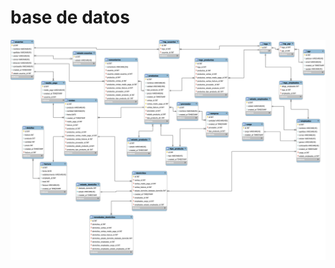# base de datos

![Imagen ER](https://raw.githubusercontent.com/NINI-MAKE-UP-2558164/db/62a765622d2fa735703fc1cf35ea30f55e1965c9/assets/tabla%20nini.svg)
